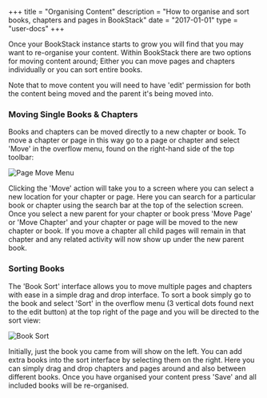 +++
title = "Organising Content"
description = "How to organise and sort books, chapters and pages in BookStack"
date = "2017-01-01"
type = "user-docs"
+++

Once your BookStack instance starts to grow you will find that you may want to re-organise your content. Within BookStack there are two options for moving content around; Either you can move pages and chapters individually or you can sort entire books.

Note that to move content you will need to have 'edit' permission for both the content being moved and the parent it's being moved into.

### Moving Single Books & Chapters

Books and chapters can be moved directly to a new chapter or book. To move a chapter or page in this way go to a page or chapter and select 'Move' in the overflow menu, found on the right-hand side of the top toolbar:

![Page Move Menu](/images/docs/page-move-menu.png)

Clicking the 'Move' action will take you to a screen where you can select a new location for your chapter or page. Here you can search for a particular book or chapter using the search bar at the top of the selection screen. Once you select a new parent for your chapter or book press 'Move Page' or 'Move Chapter' and your chapter or page will be moved to the new chapter or book. If you move a chapter all child pages will remain in that chapter and any related activity will now show up under the new parent book.

### Sorting Books

The 'Book Sort' interface allows you to move multiple pages and chapters with ease in a simple drag and drop interface. To sort a book simply go to the book and select 'Sort' in the overflow menu (3 vertical dots found next to the edit button) at the top right of the page and you will be directed to the sort view:

![Book Sort](/images/docs/book-sort.png)

Initially, just the book you came from will show on the left. You can add extra books into the sort interface by selecting them on the right. Here you can simply drag and drop chapters and pages around and also between different books. Once you have organised your content press 'Save' and all included books will be re-organised.